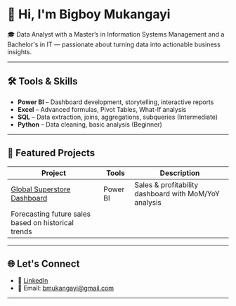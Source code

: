 # 👋 Hi, I'm Bigboy Mukangayi

🎓 Data Analyst with a Master’s in Information Systems Management and a Bachelor's in IT — passionate about turning data into actionable business insights.

---

## 🛠️ Tools & Skills
- **Power BI** – Dashboard development, storytelling, interactive reports
- **Excel** – Advanced formulas, Pivot Tables, What-If analysis
- **SQL** – Data extraction, joins, aggregations, subqueries (Intermediate)
- **Python** – Data cleaning, basic analysis (Beginner)

---

## 📁 Featured Projects
| Project | Tools | Description |
|--------|--------|-------------|
| [Global Superstore Dashboard](https://github.com/Biggy-glitch/) | Power BI | Sales & profitability dashboard with MoM/YoY analysis |
| Forecasting future sales based on historical trends |

---

## 🌐 Let's Connect
- 💼 [LinkedIn](https://www.linkedin.com/in/bigboy-mukangayi-123257209)
- 📧 Email: bmukangayi@gmail.com

---
